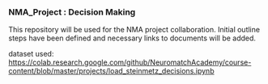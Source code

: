 ### NMA_Project : Decision Making

This repository will be used for the NMA project collaboration. Initial outline steps have been defined and necessary links to documents will be added. 

dataset used: https://colab.research.google.com/github/NeuromatchAcademy/course-content/blob/master/projects/load_steinmetz_decisions.ipynb

